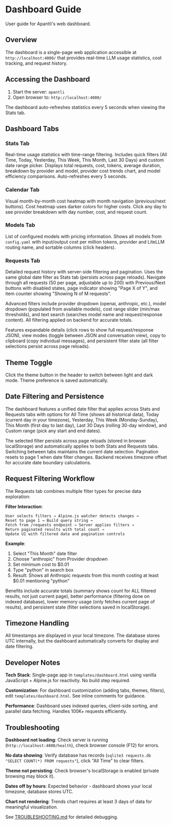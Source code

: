 # Dashboard Guide

User guide for Apantli's web dashboard.

## Overview

The dashboard is a single-page web application accessible at `http://localhost:4000/` that provides real-time LLM usage statistics, cost tracking, and request history.

## Accessing the Dashboard

1. Start the server: `apantli`
2. Open browser to: `http://localhost:4000/`

The dashboard auto-refreshes statistics every 5 seconds when viewing the Stats tab.

## Dashboard Tabs

### Stats Tab

Real-time usage statistics with time-range filtering. Includes quick filters (All Time, Today, Yesterday, This Week, This Month, Last 30 Days) and custom date range picker. Displays total requests, cost, tokens, average duration, breakdown by provider and model, provider cost trends chart, and model efficiency comparisons. Auto-refreshes every 5 seconds.

### Calendar Tab

Visual month-by-month cost heatmap with month navigation (previous/next buttons). Cost heatmap uses darker colors for higher costs. Click any day to see provider breakdown with day number, cost, and request count.

### Models Tab

List of configured models with pricing information. Shows all models from `config.yaml` with input/output cost per million tokens, provider and LiteLLM routing name, and sortable columns (click headers).

### Requests Tab

Detailed request history with server-side filtering and pagination. Uses the same global date filter as Stats tab (persists across page reloads). Navigate through all requests (50 per page, adjustable up to 200) with Previous/Next buttons with disabled states, page indicator showing "Page X of Y", and item counter showing "Showing N of M requests".

Advanced filters include provider dropdown (openai, anthropic, etc.), model dropdown (populated from available models), cost range slider (min/max thresholds), and text search (searches model name and request/response content). All filtering applied on backend for accurate totals.

Features expandable details (click rows to show full request/response JSON), view modes (toggle between JSON and conversation view), copy to clipboard (copy individual messages), and persistent filter state (all filter selections persist across page reloads).

## Theme Toggle

Click the theme button in the header to switch between light and dark mode. Theme preference is saved automatically.

## Date Filtering and Persistence

The dashboard features a unified date filter that applies across Stats and Requests tabs with options for All Time (shows all historical data), Today (current day in your timezone), Yesterday, This Week (Monday-Sunday), This Month (first day to last day), Last 30 Days (rolling 30-day window), and Custom range (pick any start and end dates).

The selected filter persists across page reloads (stored in browser localStorage) and automatically applies to both Stats and Requests tabs. Switching between tabs maintains the current date selection. Pagination resets to page 1 when date filter changes. Backend receives timezone offset for accurate date boundary calculations.

## Request Filtering Workflow

The Requests tab combines multiple filter types for precise data exploration:

**Filter Interaction**:

```
User selects filters → Alpine.js watcher detects changes →
Reset to page 1 → Build query string →
Fetch from /requests endpoint → Server applies filters →
Return paginated results with total count →
Update UI with filtered data and pagination controls
```

**Example**:

1. Select "This Month" date filter
2. Choose "anthropic" from Provider dropdown
3. Set minimum cost to $0.01
4. Type "python" in search box
5. Result: Shows all Anthropic requests from this month costing at least $0.01 mentioning "python"

Benefits include accurate totals (summary shows count for ALL filtered results, not just current page), better performance (filtering done on indexed database), lower memory usage (only fetches current page of results), and persistent state (filter selections saved in localStorage).

## Timezone Handling

All timestamps are displayed in your local timezone. The database stores UTC internally, but the dashboard automatically converts for display and date filtering.

## Developer Notes

**Tech Stack**: Single-page app in `templates/dashboard.html` using vanilla JavaScript + Alpine.js for reactivity. No build step required.

**Customization**: For dashboard customization (adding tabs, themes, filters), edit `templates/dashboard.html`. See inline comments for guidance.

**Performance**: Dashboard uses indexed queries, client-side sorting, and parallel data fetching. Handles 100K+ requests efficiently.

## Troubleshooting

**Dashboard not loading**: Check server is running (`http://localhost:4000/health`), check browser console (F12) for errors.

**No data showing**: Verify database has records (`sqlite3 requests.db "SELECT COUNT(*) FROM requests"`), click "All Time" to clear filters.

**Theme not persisting**: Check browser's localStorage is enabled (private browsing may block it).

**Dates off by hours**: Expected behavior - dashboard shows your local timezone, database stores UTC.

**Chart not rendering**: Trends chart requires at least 3 days of data for meaningful visualization.

See [TROUBLESHOOTING.md](TROUBLESHOOTING.md) for detailed debugging.
